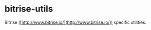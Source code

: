 bitrise-utils
=============

Bitrise ([http://www.bitrise.io/](http://www.bitrise.io/)) specific utilities.

